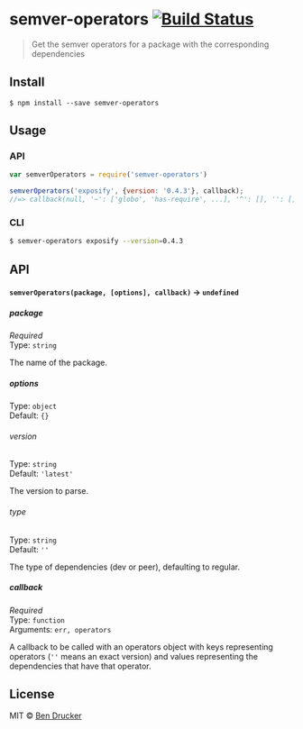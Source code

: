 # semver-operators [![Build Status](https://travis-ci.org/bendrucker/semver-operators.svg?branch=master)](https://travis-ci.org/bendrucker/semver-operators)

> Get the semver operators for a package with the corresponding dependencies


## Install

```
$ npm install --save semver-operators
```


## Usage

### API

```js
var semverOperators = require('semver-operators')

semverOperators('exposify', {version: '0.4.3'}, callback);
//=> callback(null, '~': ['globo', 'has-require', ...], '^': [], '': []})
```

### CLI

```sh
$ semver-operators exposify --version=0.4.3
```

## API

#### `semverOperators(package, [options], callback)` -> `undefined`

##### package

*Required*  
Type: `string`

The name of the package.

##### options

Type: `object`  
Default: `{}`

###### version

Type: `string`  
Default: `'latest'`

The version to parse.

###### type

Type: `string`  
Default: `''`

The type of dependencies (dev or peer), defaulting to regular.

##### callback

*Required*  
Type: `function`  
Arguments: `err, operators`

A callback to be called with an operators object with keys representing operators (`''` means an exact version) and values representing the dependencies that have that operator.

## License

MIT © [Ben Drucker](http://bendrucker.me)
